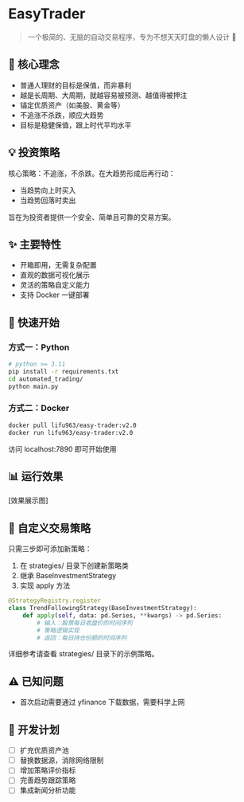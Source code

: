 # EasyTrader

> 一个极简的、无脑的自动交易程序，专为不想天天盯盘的懒人设计 🚀

## 🎯 核心理念

- 普通人理财的目标是保值，而非暴利
- 越是长周期、大周期，就越容易被预测、越值得被押注
- 锚定优质资产（如美股、黄金等）
- 不追涨不杀跌，顺应大趋势
- 目标是稳健保值，跟上时代平均水平

## 💡 投资策略

核心策略：不追涨，不杀跌。在大趋势形成后再行动：
- 当趋势向上时买入
- 当趋势回落时卖出

旨在为投资者提供一个安全、简单且可靠的交易方案。

## ✨ 主要特性

- 开箱即用，无需复杂配置
- 直观的数据可视化展示
- 灵活的策略自定义能力
- 支持 Docker 一键部署

## 🚀 快速开始

### 方式一：Python

```bash
# python >= 3.11
pip install -r requirements.txt
cd automated_trading/
python main.py
```

### 方式二：Docker

```bash
docker pull lifu963/easy-trader:v2.0
docker run lifu963/easy-trader:v2.0
```

访问 localhost:7890 即可开始使用

## 📊 运行效果

[效果展示图]

## 🔧 自定义交易策略

只需三步即可添加新策略：

1. 在 strategies/ 目录下创建新策略类
2. 继承 BaseInvestmentStrategy
3. 实现 apply 方法

```python
@StrategyRegistry.register
class TrendFollowingStrategy(BaseInvestmentStrategy):
    def apply(self, data: pd.Series, **kwargs) -> pd.Series:
        # 输入：股票每日收盘价的时间序列
        # 策略逻辑实现
        # 返回：每日持仓份额的时间序列
```

详细参考请查看 strategies/ 目录下的示例策略。

## ⚠️ 已知问题

- 首次启动需要通过 yfinance 下载数据，需要科学上网

## 📝 开发计划

- [ ] 扩充优质资产池
- [ ] 替换数据源，消除网络限制
- [ ] 增加策略评价指标
- [ ] 完善趋势跟踪策略
- [ ] 集成新闻分析功能
